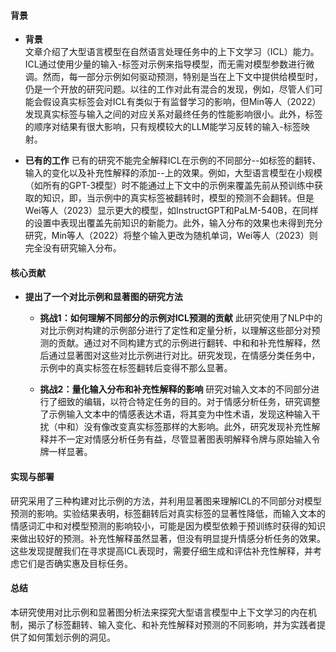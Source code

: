 #### 背景
- **背景**       
    文章介绍了大型语言模型在自然语言处理任务中的上下文学习（ICL）能力。ICL通过使用少量的输入-标签对示例来指导模型，而无需对模型参数进行微调。然而，每一部分示例如何驱动预测，特别是当在上下文中提供给模型时，仍是一个开放的研究问题。以往的工作对此有混合的发现，例如，尽管人们可能会假设真实标签会对ICL有类似于有监督学习的影响，但Min等人（2022）发现真实标签与输入之间的对应关系对最终任务的性能影响很小。此外，标签的顺序对结果有很大影响，只有规模较大的LLM能学习反转的输入-标签映射。

- **已有的工作**
    已有的研究不能完全解释ICL在示例的不同部分--如标签的翻转、输入的变化以及补充性解释的添加--上的效果。例如，大型语言模型在小规模（如所有的GPT-3模型）时不能通过上下文中的示例来覆盖先前从预训练中获取的知识，即，当示例中的真实标签被翻转时，模型的预测不会翻转。但是Wei等人（2023）显示更大的模型，如InstructGPT和PaLM-540B，在同样的设置中表现出覆盖先前知识的新能力。此外，输入分布的效果也未得到充分研究，Min等人（2022）将整个输入更改为随机单词，Wei等人（2023）则完全没有研究输入分布。

#### 核心贡献
- **提出了一个对比示例和显著图的研究方法**
    - **挑战1：如何理解不同部分的示例对ICL预测的贡献**
        此研究使用了NLP中的对比示例对构建的示例部分进行了定性和定量分析，以理解这些部分对预测的贡献。通过对不同构建方式的示例进行翻转、中和和补充性解释，然后通过显著图对这些对比示例进行对比。研究发现，在情感分类任务中，示例中的真实标签在标签翻转后变得不那么显著。

    - **挑战2：量化输入分布和补充性解释的影响**
        研究对输入文本的不同部分进行了细致的编辑，以符合特定任务的目的。对于情感分析任务，研究调整了示例输入文本中的情感表达术语，将其变为中性术语，发现这种输入干扰（中和）没有像改变真实标签那样的大影响。此外，研究发现补充性解释并不一定对情感分析任务有益，尽管显著图表明解释令牌与原始输入令牌一样显著。

#### 实现与部署
研究采用了三种构建对比示例的方法，并利用显著图来理解ICL的不同部分对模型预测的影响。实验结果表明，标签翻转后对真实标签的显著性降低，而输入文本的情感词汇中和对模型预测的影响较小，可能是因为模型依赖于预训练时获得的知识来做出较好的预测。补充性解释虽然显著，但没有明显提升情感分析任务的效果。这些发现提醒我们在寻求提高ICL表现时，需要仔细生成和评估补充性解释，并考虑它们是否确实惠及目标任务。

#### 总结
本研究使用对比示例和显著图分析法来探究大型语言模型中上下文学习的内在机制，揭示了标签翻转、输入变化、和补充性解释对预测的不同影响，并为实践者提供了如何策划示例的洞见。